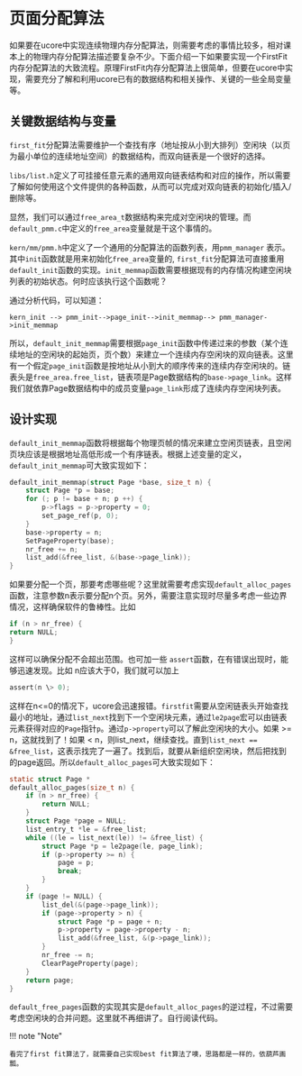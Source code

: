 # 页面分配算法

如果要在ucore中实现连续物理内存分配算法，则需要考虑的事情比较多，相对课本上的物理内存分配算法描述要复杂不少。下面介绍一下如果要实现一个FirstFit内存分配算法的大致流程。原理FirstFit内存分配算法上很简单，但要在ucore中实现，需要充分了解和利用ucore已有的数据结构和相关操作、关键的一些全局变量等。

## 关键数据结构与变量

`first_fit`分配算法需要维护一个查找有序（地址按从小到大排列）空闲块（以页为最小单位的连续地址空间）的数据结构，而双向链表是一个很好的选择。

`libs/list.h`定义了可挂接任意元素的通用双向链表结构和对应的操作，所以需要了解如何使用这个文件提供的各种函数，从而可以完成对双向链表的初始化/插入/删除等。

显然，我们可以通过`free_area_t`数据结构来完成对空闲块的管理。而`default_pmm.c`中定义的`free_area`变量就是干这个事情的。

`kern/mm/pmm.h`中定义了一个通用的分配算法的函数列表，用`pmm_manager` 表示。其中`init`函数就是用来初始化`free_area`变量的, `first_fit`分配算法可直接重用`default_init`函数的实现。`init_memmap`函数需要根据现有的内存情况构建空闲块列表的初始状态。何时应该执行这个函数呢？

通过分析代码，可以知道：

```
kern_init --> pmm_init-->page_init-->init_memmap--> pmm_manager->init_memmap
```

所以，`default_init_memmap`需要根据`page_init`函数中传递过来的参数（某个连续地址的空闲块的起始页，页个数）来建立一个连续内存空闲块的双向链表。这里有一个假定`page_init`函数是按地址从小到大的顺序传来的连续内存空闲块的。链表头是`free_area.free_list`，链表项是Page数据结构的`base->page_link`。这样我们就依靠Page数据结构中的成员变量`page_link`形成了连续内存空闲块列表。

## 设计实现

`default_init_memmap`函数将根据每个物理页帧的情况来建立空闲页链表，且空闲页块应该是根据地址高低形成一个有序链表。根据上述变量的定义，`default_init_memmap`可大致实现如下：

```c
default_init_memmap(struct Page *base, size_t n) {
    struct Page *p = base;
    for (; p != base + n; p ++) {
        p->flags = p->property = 0;
        set_page_ref(p, 0);
    }
    base->property = n;
    SetPageProperty(base);
    nr_free += n;
    list_add(&free_list, &(base->page_link));
}
```

如果要分配一个页，那要考虑哪些呢？这里就需要考虑实现`default_alloc_pages`函数，注意参数n表示要分配n个页。另外，需要注意实现时尽量多考虑一些边界情况，这样确保软件的鲁棒性。比如

```c
if (n > nr_free) {
return NULL;
}
```

这样可以确保分配不会超出范围。也可加一些 `assert`函数，在有错误出现时，能够迅速发现。比如 n应该大于0，我们就可以加上

```c
assert(n \> 0);
```

这样在n<=0的情况下，ucore会迅速报错。`firstfit`需要从空闲链表头开始查找最小的地址，通过`list_next`找到下一个空闲块元素，通过`le2page`宏可以由链表元素获得对应的`Page`指针`p`。通过`p->property`可以了解此空闲块的大小。如果 >= n，这就找到了！如果 < n，则list_next，继续查找。直到`list_next == &free_list`，这表示找完了一遍了。找到后，就要从新组织空闲块，然后把找到的page返回。所以`default_alloc_pages`可大致实现如下：

```c
static struct Page *
default_alloc_pages(size_t n) {
    if (n > nr_free) {
        return NULL;
    }
    struct Page *page = NULL;
    list_entry_t *le = &free_list;
    while ((le = list_next(le)) != &free_list) {
        struct Page *p = le2page(le, page_link);
        if (p->property >= n) {
            page = p;
            break;
        }
    }
    if (page != NULL) {
        list_del(&(page->page_link));
        if (page->property > n) {
            struct Page *p = page + n;
            p->property = page->property - n;
            list_add(&free_list, &(p->page_link));
        }
        nr_free -= n;
        ClearPageProperty(page);
    }
    return page;
}
```

`default_free_pages`函数的实现其实是`default_alloc_pages`的逆过程，不过需要考虑空闲块的合并问题。这里就不再细讲了。自行阅读代码。

!!! note "Note"

    看完了first fit算法了，就需要自己实现best fit算法了噢，思路都是一样的，依葫芦画瓢。
